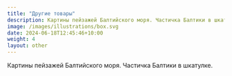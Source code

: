 ```yaml
---
title: "Другие товары"
description: Картины пейзажей Балтийского моря. Частичка Балтики в шкатулке.
image: /images/illustrations/box.svg
date: 2024-06-18T12:45:46+10:00
weight: 4
layout: other
---
```



Картины пейзажей Балтийского моря. Частичка Балтики в шкатулке.
